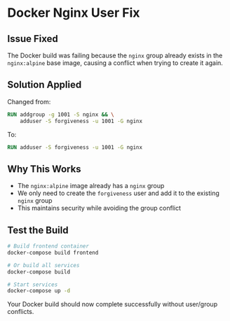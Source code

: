 # Docker Nginx User Fix

## Issue Fixed
The Docker build was failing because the `nginx` group already exists in the `nginx:alpine` base image, causing a conflict when trying to create it again.

## Solution Applied
Changed from:
```dockerfile
RUN addgroup -g 1001 -S nginx && \
    adduser -S forgiveness -u 1001 -G nginx
```

To:
```dockerfile
RUN adduser -S forgiveness -u 1001 -G nginx
```

## Why This Works
- The `nginx:alpine` image already has a `nginx` group
- We only need to create the `forgiveness` user and add it to the existing `nginx` group
- This maintains security while avoiding the group conflict

## Test the Build
```bash
# Build frontend container
docker-compose build frontend

# Or build all services
docker-compose build

# Start services
docker-compose up -d
```

Your Docker build should now complete successfully without user/group conflicts.